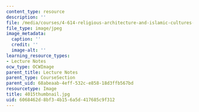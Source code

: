 ```yaml
---
content_type: resource
description: ''
file: /media/courses/4-614-religious-architecture-and-islamic-cultures-fall-2002/6068462d8bf34b156a5d417685c9f312_4015thumbnail.jpg
file_type: image/jpeg
image_metadata:
  caption: ''
  credit: ''
  image-alt: ''
learning_resource_types:
- Lecture Notes
ocw_type: OCWImage
parent_title: Lecture Notes
parent_type: CourseSection
parent_uid: 68abeaab-4eff-532c-e858-18d3ffb567bd
resourcetype: Image
title: 4015thumbnail.jpg
uid: 6068462d-8bf3-4b15-6a5d-417685c9f312
---
```

